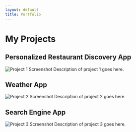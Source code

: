 ```yaml
---
layout: default
title: Portfolio
---
```


# My Projects

## Personalized Restaurant Discovery App
![Project 1 Screenshot](/images/project1.png)
Description of project 1 goes here.

## Weather App
![Project 2 Screenshot](/images/project2.png)
Description of project 2 goes here.

## Search Engine App
![Project 3 Screenshot](/images/project3.png)
Description of project 3 goes here.

